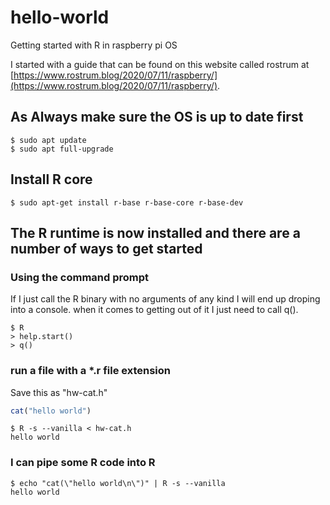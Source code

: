 # hello-world

Getting started with R in raspberry pi OS


I started with a guide that can be found on this website called rostrum at [https://www.rostrum.blog/2020/07/11/raspberry/](https://www.rostrum.blog/2020/07/11/raspberry/).


## As Always make sure the OS is up to date first

```
$ sudo apt update
$ sudo apt full-upgrade
```

## Install R core

```
$ sudo apt-get install r-base r-base-core r-base-dev
```

## The R runtime is now installed and there are a number of ways to get started

### Using the command prompt

If I just call the R binary with no arguments of any kind I will end up droping into a console. when it comes to getting out of it I just need to call q().

```
$ R
> help.start()
> q()
```

### run a file with a *.r file extension

Save this as "hw-cat.h"

```r
cat("hello world")
```

```
$ R -s --vanilla < hw-cat.h
hello world
```

### I can pipe some R code into R

```
$ echo "cat(\"hello world\n\")" | R -s --vanilla
hello world
```
